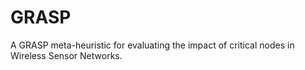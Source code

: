 # GRASP

A GRASP meta-heuristic for evaluating the impact of critical nodes in Wireless Sensor Networks.
